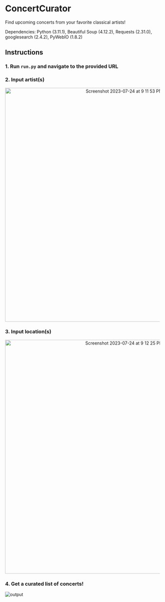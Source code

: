 # **ConcertCurator**
Find upcoming concerts from your favorite classical artists!

Dependencies: Python (3.11.1), Beautiful Soup (4.12.2), Requests (2.31.0), googlesearch (2.4.2), PyWebIO (1.8.2)

## Instructions

### 1. Run `run.py` and navigate to the provided URL

### 2. Input artist(s)
<p align="center">
<img width="760" alt="Screenshot 2023-07-24 at 9 11 53 PM" src="https://github.com/katherineslim/ConcertCurator/assets/55329814/ace49427-2dff-451a-b9da-796514e48966">
</p>

### 3. Input location(s)
<p align="center">
<img width="760" alt="Screenshot 2023-07-24 at 9 12 25 PM" src="https://github.com/katherineslim/ConcertCurator/assets/55329814/2b927f41-4dbc-4817-896a-094154f315f2">
</p>

### 4. Get a curated list of concerts!
![output](https://github.com/katherineslim/ConcertCurator/assets/55329814/f00642d3-e88a-4b5c-b315-f1f841d776d2)